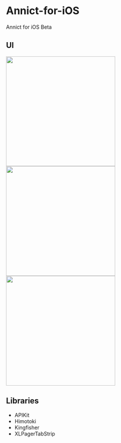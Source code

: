 # Annict-for-iOS
Annict for iOS Beta

## UI
<img src="http://i.imgur.com/BVsz53W.png" width="300">
<img src="http://i.imgur.com/LGcivTc.png" width="300">
<img src="http://i.imgur.com/PVPbnHw.png" width="300">

## Libraries
- APIKit
- Himotoki
- Kingfisher
- XLPagerTabStrip
